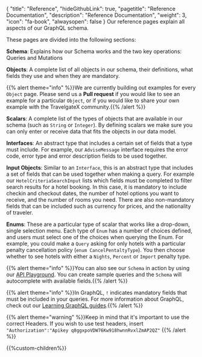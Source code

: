 {
  "title": "Reference",
  "hideGithubLink": true,
	"pagetitle": "Reference Documentation",
  "description": "Reference Documentation",
  "weight": 3,
  "icon": "fa-book",
  "alwaysopen": false
}
Our reference pages explain all aspects of our GraphQL schema.

These pages are divided into the following sections:

**Schema**: Explains how our Schema works and the two key operations: Queries and Mutations

**Objects**: A complete list of all objects in our schema, their definitions, what fields they use and when they are mandatory.

{{% alert theme="info" %}}We are currently building out examples for every `Object` page. Please send us a **Pull request** if you would like to see an example for a particular `Object`, or if you would like to share your own example with the TravelgateX community.{{% /alert %}}

**Scalars**: A complete list of the types of objects that are available in our schema (such as `String` or `Integer`). By defining scalars we make sure you can only enter or receive data that fits the objects in our data model.

**Interfaces**: An abstract type that includes a certain set of fields that a type must include. For example, our `AdviseMessage` interface requires the error code, error type and error description fields to be used together.

**Input Objects**: Similar to an `Interface`, this is an abstract type that includes a set of fields that can be used together when making a query. For example our `HotelCriteriaSearchInput` lists which fields must be completed to filter search results for a hotel booking. In this case, it is mandatory to include checkin and checkout dates, the number of hotel options you want to receive, and the number of rooms you need. There are also non-mandatory fields that can be included such as currency for prices, and the nationality of traveler.

**Enums**: These are a particular type of scalar that works like a drop-down, single selection menu. Each type of `Enum` has a number of choices defined, and users must select one of the choices when querying the Enum. For example, you could make a `Query` asking for only hotels with a particular penalty cancellation policy (`enum CancelPentaltyType`). You then choose whether to see hotels with either a `Nights`, `Percent` or `Import` penalty type.

{{% alert theme="info" %}}You can also see our `Schema` in action by using our <a href="https://api.travelgatex.com/">API Playground</a>. You can create sample queries and the `Schema` will autocomplete with available fields.{{% /alert %}}

{{% alert theme="info" %}}In GraphQL, `!` indicates mandatory fields that must be included in your queries. For more information about GraphQL, check out our <a href="https://docs.travelgatex.com/learning-graphql/">Learning GraphQL guides</a>.{{% /alert %}}

{{% alert theme="warning" %}}Keep in mind that it's important to use the correct Headers.
If you wish to use test headers, insert `"Authorization":"Apikey q8ggxpoVDW76Kw918hwnnRvxlZmAP2QZ"`
{{% /alert %}}

{{%custom-children%}}
